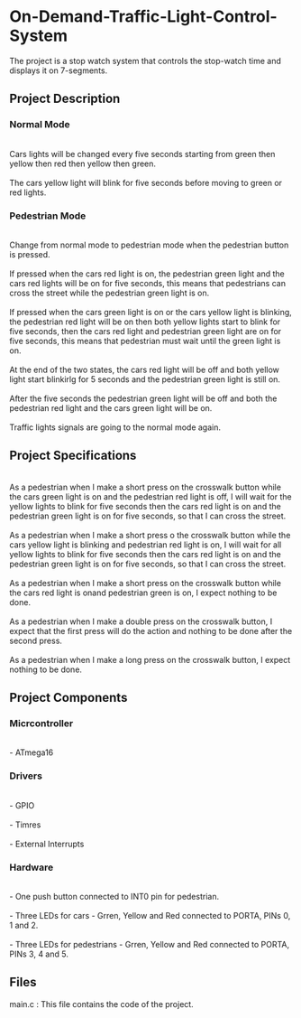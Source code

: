 <h1>On-Demand-Traffic-Light-Control-System</h1>
  <p>The project is a stop watch system that controls the stop-watch time and displays it on 7-segments.</p>
  <h2>Project Description</h2>
    <h3>Normal Mode</h3>
      <p>
       <br>Cars lights will be changed every five seconds starting from green then yellow then red then yellow then green.</br>
       <br>The cars yellow light will blink for five seconds before moving to green or red lights.</br>
      </p>
    <h3>Pedestrian Mode</h3>
      <p>
       <br>Change from normal mode to pedestrian mode when the pedestrian button is pressed.</br>
       <br>If pressed when the cars red light is on, the pedestrian green light and the cars red lights will be on for five seconds, this means that pedestrians can              cross the street while the pedestrian green light is on.
       </br>
       <br>If pressed when the cars green light is on or the cars yellow light is blinking, the pedestrian red light will be on then both yellow lights start to blink            for five seconds, then the cars red light and pedestrian green light are on for five seconds, this means that pedestrian must wait until the green light is            on.
       </br>
       <br>At the end of the two states, the cars red light will be off and both yellow light start blinkirlg for 5 seconds and the pedestrian green light is still                on.
       </br>
       <br>After the five seconds the pedestrian green light will be off and both the pedestrian red light and the cars green light will be on. </br>
       <br>Traffic lights signals are going to the normal mode again.</br>
      </p>
  <h2>Project Specifications</h2>
    <p>
     <br>As a pedestrian when I make a short press on the crosswalk button while the cars green light is on and the pedestrian red light is off, I will wait for the            yellow lights to blink for five seconds then the cars red light is on and the pedestrian green light is on for five seconds, so that I can cross the street.        </br>
     <br>As a pedestrian when I make a short press o the crosswalk button while the cars yellow light is blinking and pedestrian red light is on, I will wait for all            yellow lights to blink for five seconds then the cars red light is on and the pedestrian green light is on for five seconds, so that I can cross the street.        </br>
     <br>As a pedestrian when I make a short press on the crosswalk button while the cars red light is onand pedestrian green is on, I expect nothing to be done.</br>
     <br>As a pedestrian when I make a double press on the crosswalk button, I expect that the first press will do the action and nothing to be done after the second            press.
     </br>
     <br>As a pedestrian when I make a long press on the crosswalk button, I expect nothing to be done.</br>
    </p>
  <h2>Project Components</h2>
    <h3>Micrcontroller</h3>
      <p>
       <br>- ATmega16</br>
      </p>
    <h3>Drivers</h3>
      <p>
       <br>- GPIO</br>
       <br>- Timres</br>
       <br>- External Interrupts</br>
      </p>
    <h3>Hardware</h3>
      <p>
       <br>- One push button connected to INT0 pin for pedestrian.</br>
       <br>- Three LEDs for cars - Grren, Yellow and Red connected to PORTA, PINs 0, 1 and 2.</br>
       <br>- Three LEDs for pedestrians - Grren, Yellow and Red connected to PORTA, PINs 3, 4 and 5.</br>
      </p>
  <h2>Files</h2>
    <p>main.c : This file contains the code of the project.</p>
